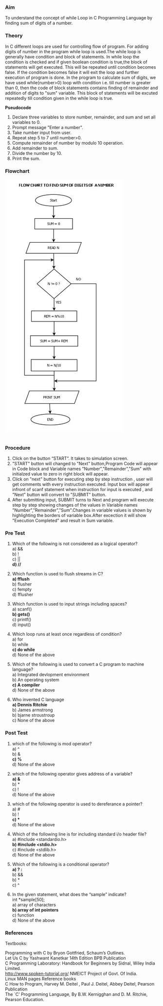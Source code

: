 ### Aim
To understand the concept of while Loop in C Programming Language by finding sum of digits of a number.

### Theory

In C different loops are used for controlling flow of program. For adding digits of number in the program while loop is used.The while loop is generally have condition and block of statements. In while loop the condition is checked and if given boolean condition is true,the block of statements will get executed. This will be repeated until condition becomes false. If the condition becomes false it will exit the loop and further execution of program is done.
In the program to calculate sum of digits, we have used while(number>0) loop with condition i.e. till number is greater than 0, then the code of block statements contains finding of remainder and addition of digits to "sum" variable. This block of statements will be excuted repeatedly till condition given in the while loop is true. 


<b>Pseudocode</b>
1. Declare three variables to store number, remainder, and sum and set all variables to 0.
2. Prompt message "Enter a number".
3. Take number input from user.
4. Repeat step 5 to 7 until number>0.
5. Compute remainder of number by modulo 10 operation.
6. Add remainder to sum.
7. Divide the number by 10.
8. Print the sum.

### Flowchart 
<img src="/experiment/images/sum_of_digit3.JPG"/><br><br>

### Procedure

1. Click on the button “START”. It takes to simulation screen. 
2. "START" button will changed to "Next" button,Program Code will appear in Code block and Variable names "Number","Remainder","Sum" with initialzed value to zero in right block will appear.
3. Click on "next" button for executing step by step instruction , user will get comments with every instruction executed. Input box will appear infront of scanf statement when instruction for input is executed , and "Next" button will convert to "SUBMIT" button. 
4. After submitting input, SUBMIT turns to Next and program will execute step by step showing changes of the values in Variable names "Number","Remainder","Sum".Changes in variable values is shown by highlighting the borders of variable box.After excection it will show "Execution Completed" and result in Sum variable.

### Pre Test
1) Which of the following is not considered as a logical operator?<br>
a) &&<br>
b) !<br>
c) ||<br>
<b>d) //<br></b>

2) Which function is used to flush streams in C?<br>
<b>a) fflush<br></b>
b) flusher<br>
c) fempty<br>
d) fflusher<br>

3) Which function is used to input strings including spaces?<br>
a) scanf()<br>
<b>b) gets()<br></b>
c) printf()<br>
d) input()<br>

4) Which loop runs at least once regardless of condition?<br>
a) for<br>
b) while<br>
<b>c) do while<br> </b>
d) None of the above <br>

5) Which of the following is used to convert a C program to machine language?<br>
a) Integrated devlopment environment<br>
b) An operating system<br>
<b>c) A compiler</b><br>
d) None of the above<br>

6) Who invented C language<br>
<b>a) Dennis Ritchie <br></b>
b) James armstrong<br>
b) bjarne stroustroup<br>
c) None of the above<br>

### Post Test
1) which of the following is mod operator?<br>
a) ^<br>
b) &<br>
<b>c) % </b><br>
d) None of the above

2) which of the following operator gives address of a variable?<br>
<b>a) & </b><br>
b) *<br>
c) !<br>
d) None of the above<br>

3) which of the following operator is used to dereferance a pointer?<br>
a) #<br>
b) !<br>
<b>c) *</b><br>
d) None of the above

4) Which of the following line is for including standard i/o header file?<br>
a) #include <standardio.h><br>
<b>b) #include <stdio.h></b><br>
c) #include <stdlib.h><br>
d) None of the above<br>

5) Which of the following is a conditional operator?<br>
<b>a) ? : <br></b>
b) &&<br>
b) *<br>
c) ^<br>

6) In the given statement, what does the “sample” indicate?<br> 
     int *sample[50];<br>
a) array of characters<br>
<b>b) array of int pointers<br></b>
c) function<br>
d) None of the above<br>

### References
Textbooks:

Programming with C by Bryon Gottfried, Schaum’s Outlines.<br>
Let Us C by Yashwant Kanetkar 14th Edition BPB Publication<br>
C Programming Laboratory: Handbook for Beginners by Sidnal, Wiley India Limited.<br>
http://www.spoken-tutorial.org/ NMEICT Project of Govt. Of India.<br>
Linux MAN pages Reference books<br>
C How to Program, Harvey M. Deitel , Paul J. Deitel, Abbey Deitel, Pearson Publication<br>
The `C' Programming Language, By B.W. Kernigghan and D. M. Ritchie, Pearson Education.<br>
